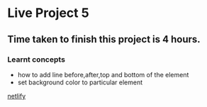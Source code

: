 # Live Project 5

## Time taken to finish this project is 4 hours.

### Learnt concepts
- how to add line before,after,top and bottom of the element
- set background color to particular element

[netlify ](https://crypto-landingsite.netlify.app/)

